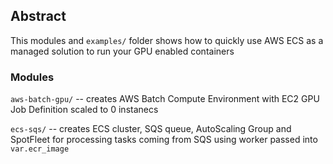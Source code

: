 
## Abstract

This modules and `examples/` folder shows how to quickly use AWS ECS as a managed solution to run your GPU enabled containers  

### Modules

`aws-batch-gpu/` -- creates AWS Batch Compute Environment with EC2 GPU Job Definition scaled to 0 instanecs


`ecs-sqs/` -- creates ECS cluster, SQS queue, AutoScaling Group and SpotFleet for processing tasks coming from SQS using worker passed into `var.ecr_image` 
